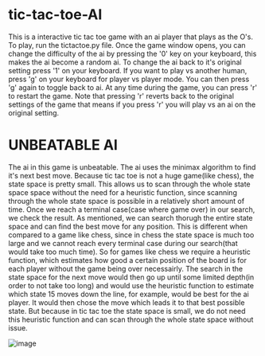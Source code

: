 # tic-tac-toe-AI   
This is a interactive tic tac toe game with an ai player that plays as the O's.
To play, run the tictactoe.py file. Once the game window opens, you can change the difficulty of the ai by pressing the '0' key on your keyboard, this makes the ai become a random ai. To change the ai back to it's original setting press '1' on your keyboard. If you want to play vs another human, press 'g' on your keyboard for player vs player mode. You can then press 'g' again to toggle back to ai. At any time during the game, you can press 'r' to restart the game. Note that pressing 'r' reverts back to the original settings of the game that means if you press 'r' you will play vs an ai on the original setting.   
# UNBEATABLE AI   
The ai in this game is unbeatable. The ai uses the minimax algorithm to find it's next best move. Because tic tac toe is not a huge game(like chess), the state space is pretty small. This allows us to scan through the whole state space space without the need for a heuristic function, since scanning through the whole state space is possible in a relatively short amount of time. Once we reach a terminal case(case where game over) in our search, we check the result. As mentioned, we can search thorugh the entire state space and can find the best move for any position. This is different when compared to a game like chess, since in chess the state space is much too large and we cannot reach every terminal case during our search(that would take too much time). So for games like chess we require a heuristic function, which estimates how good a certain position of the board is for each player without the game being over necessairly. The search in the state space for the next move would then go up until some limited depth(in order to not take too long) and would use the heuristic function to estimate which state 15 moves down the line, for example, would be best for the ai player. It would then chose the move which leads it to that best possible state. But because in tic tac toe the state space is small, we do not need this heuristic function and can scan through the whole state space without issue.   

![image](https://github.com/user-attachments/assets/d7556656-b2fd-4b95-8245-a8682c7289ca)
